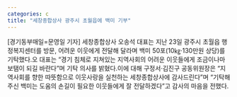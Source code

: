 ```yaml
---
categories: c
title: "세창종합상사 광주시 초월읍에 백미 기부"
---
```

[경기동부매일=문영일 기자] 세창종합상사 오송석 대표는 지난 23일 광주시 초월읍 행정복지센터를 방문, 어려운 이웃에게 전달해 달라며 백미 50포(10㎏‧130만원 상당)를 기탁했다.오 대표는 “경기 침체로 지쳐있는 지역사회의 어려운 이웃들에게 조금이나마 보탬이 되길 바란다”며 기탁 의사를 밝혔다.이에 대해 구정서‧김진구 공동위원장은 “지역사회를 향한 따뜻함으로 이웃사랑을 실천하는 세창종합상사에 감사드린다”며 “기탁해 주신 백미는 도움의 손길이 필요한 이웃들에게 잘 전달하겠다”고 감사의 마음을 전했다.